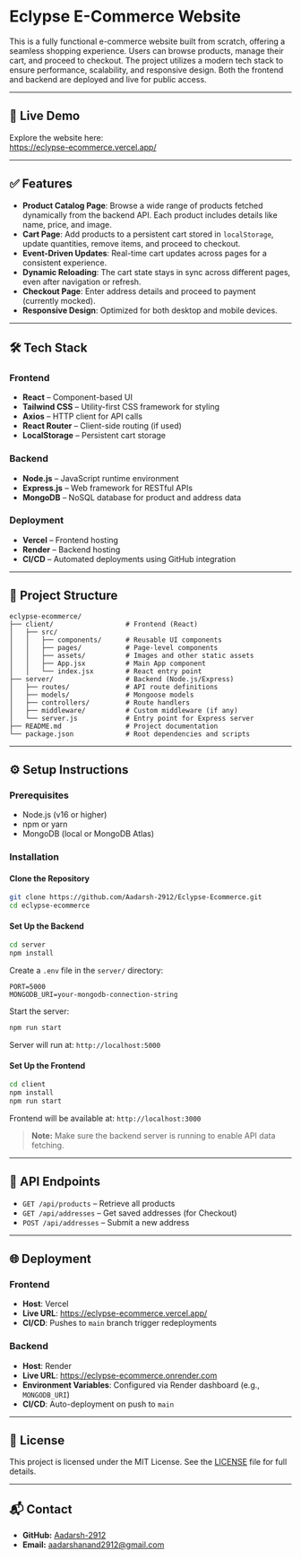 # Eclypse E-Commerce Website

This is a fully functional e-commerce website built from scratch, offering a seamless shopping experience. Users can browse products, manage their cart, and proceed to checkout. The project utilizes a modern tech stack to ensure performance, scalability, and responsive design. Both the frontend and backend are deployed and live for public access.

---

## 🚀 Live Demo

Explore the website here:  
https://eclypse-ecommerce.vercel.app/

---

## ✅ Features

- **Product Catalog Page**: Browse a wide range of products fetched dynamically from the backend API. Each product includes details like name, price, and image.
- **Cart Page**: Add products to a persistent cart stored in `localStorage`, update quantities, remove items, and proceed to checkout.
- **Event-Driven Updates**: Real-time cart updates across pages for a consistent experience.
- **Dynamic Reloading**: The cart state stays in sync across different pages, even after navigation or refresh.
- **Checkout Page**: Enter address details and proceed to payment (currently mocked).
- **Responsive Design**: Optimized for both desktop and mobile devices.

---

## 🛠 Tech Stack

### Frontend
- **React** – Component-based UI
- **Tailwind CSS** – Utility-first CSS framework for styling
- **Axios** – HTTP client for API calls
- **React Router** – Client-side routing (if used)
- **LocalStorage** – Persistent cart storage

### Backend
- **Node.js** – JavaScript runtime environment
- **Express.js** – Web framework for RESTful APIs
- **MongoDB** – NoSQL database for product and address data

### Deployment
- **Vercel** – Frontend hosting
- **Render** – Backend hosting
- **CI/CD** – Automated deployments using GitHub integration

---

## 📁 Project Structure

```
eclypse-ecommerce/
├── client/                  # Frontend (React)
│   ├── src/
│   │   ├── components/      # Reusable UI components
│   │   ├── pages/           # Page-level components
│   │   ├── assets/          # Images and other static assets
│   │   ├── App.jsx          # Main App component
│   │   └── index.jsx        # React entry point
├── server/                  # Backend (Node.js/Express)
│   ├── routes/              # API route definitions
│   ├── models/              # Mongoose models
│   ├── controllers/         # Route handlers
│   ├── middleware/          # Custom middleware (if any)
│   └── server.js            # Entry point for Express server
├── README.md                # Project documentation
└── package.json             # Root dependencies and scripts
```

---

## ⚙️ Setup Instructions

### Prerequisites
- Node.js (v16 or higher)
- npm or yarn
- MongoDB (local or MongoDB Atlas)

### Installation

#### Clone the Repository

```bash
git clone https://github.com/Aadarsh-2912/Eclypse-Ecommerce.git
cd eclypse-ecommerce
```

#### Set Up the Backend

```bash
cd server
npm install
```

Create a `.env` file in the `server/` directory:

```
PORT=5000
MONGODB_URI=your-mongodb-connection-string
```

Start the server:

```bash
npm run start
```

Server will run at: `http://localhost:5000`

#### Set Up the Frontend

```bash
cd client
npm install
npm run start
```

Frontend will be available at: `http://localhost:3000`

> **Note:** Make sure the backend server is running to enable API data fetching.

---

## 📡 API Endpoints

- `GET /api/products` – Retrieve all products
- `GET /api/addresses` – Get saved addresses (for Checkout)
- `POST /api/addresses` – Submit a new address

---

## 🌐 Deployment

### Frontend
- **Host**: Vercel
- **Live URL**: https://eclypse-ecommerce.vercel.app/
- **CI/CD**: Pushes to `main` branch trigger redeployments

### Backend
- **Host**: Render
- **Live URL**: https://eclypse-ecommerce.onrender.com
- **Environment Variables**: Configured via Render dashboard (e.g., `MONGODB_URI`)
- **CI/CD**: Auto-deployment on push to `main`

---

## 📄 License

This project is licensed under the MIT License. See the [LICENSE](LICENSE) file for full details.

---

## 📬 Contact

- **GitHub:** [Aadarsh-2912](https://github.com/Aadarsh-2912)
- **Email:** aadarshanand2912@gmail.com

